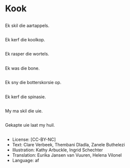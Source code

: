 # Kook

##
Ek skil die aartappels.

##
Ek kerf die koolkop.

##
Ek rasper die wortels.

##
Ek was die bone.

##
Ek sny die botterskorsie op.

##
Ek kerf die spinasie.

##
My ma skil die uie.

##
Gekapte uie laat my huil.

##
* License: [CC-BY-NC]
* Text: Clare Verbeek, Thembani Dladla, Zanele Buthelezi
* Illustration: Kathy Arbuckle, Ingrid Schechter
* Translation: Eurika Jansen van Vuuren, Helena Vilonel
* Language: af

